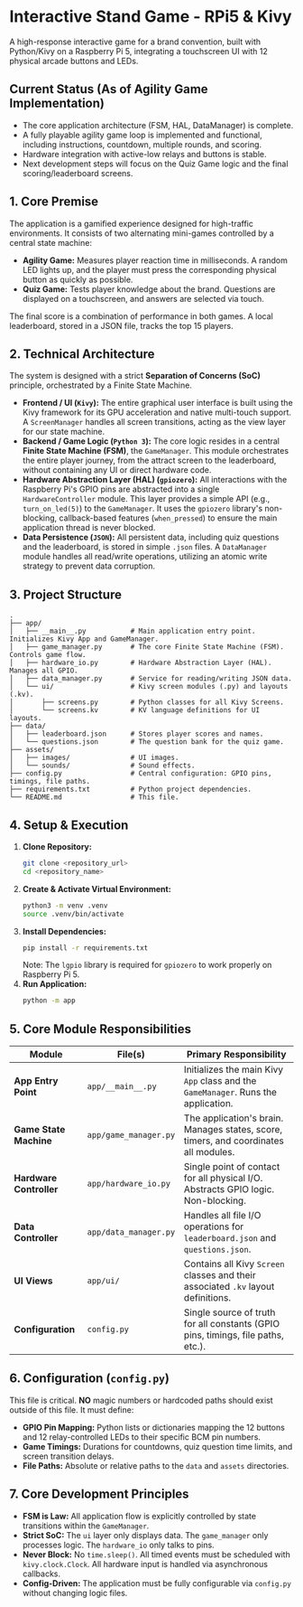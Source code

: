 # Interactive Stand Game - RPi5 & Kivy

A high-response interactive game for a brand convention, built with Python/Kivy on a Raspberry Pi 5, integrating a touchscreen UI with 12 physical arcade buttons and LEDs.

## Current Status (As of Agility Game Implementation)
*   The core application architecture (FSM, HAL, DataManager) is complete.
*   A fully playable agility game loop is implemented and functional, including instructions, countdown, multiple rounds, and scoring.
*   Hardware integration with active-low relays and buttons is stable.
*   Next development steps will focus on the Quiz Game logic and the final scoring/leaderboard screens.

## 1. Core Premise

The application is a gamified experience designed for high-traffic environments. It consists of two alternating mini-games controlled by a central state machine:
*   **Agility Game:** Measures player reaction time in milliseconds. A random LED lights up, and the player must press the corresponding physical button as quickly as possible.
*   **Quiz Game:** Tests player knowledge about the brand. Questions are displayed on a touchscreen, and answers are selected via touch.

The final score is a combination of performance in both games. A local leaderboard, stored in a JSON file, tracks the top 15 players.

## 2. Technical Architecture

The system is designed with a strict **Separation of Concerns (SoC)** principle, orchestrated by a Finite State Machine.

*   **Frontend / UI (`Kivy`):** The entire graphical user interface is built using the Kivy framework for its GPU acceleration and native multi-touch support. A `ScreenManager` handles all screen transitions, acting as the view layer for our state machine.
*   **Backend / Game Logic (`Python 3`):** The core logic resides in a central **Finite State Machine (FSM)**, the `GameManager`. This module orchestrates the entire player journey, from the attract screen to the leaderboard, without containing any UI or direct hardware code.
*   **Hardware Abstraction Layer (HAL) (`gpiozero`):** All interactions with the Raspberry Pi's GPIO pins are abstracted into a single `HardwareController` module. This layer provides a simple API (e.g., `turn_on_led(5)`) to the `GameManager`. It uses the `gpiozero` library's non-blocking, callback-based features (`when_pressed`) to ensure the main application thread is never blocked.
*   **Data Persistence (`JSON`):** All persistent data, including quiz questions and the leaderboard, is stored in simple `.json` files. A `DataManager` module handles all read/write operations, utilizing an atomic write strategy to prevent data corruption.

## 3. Project Structure

```
.
├── app/
│   ├── __main__.py           # Main application entry point. Initializes Kivy App and GameManager.
│   ├── game_manager.py       # The core Finite State Machine (FSM). Controls game flow.
│   ├── hardware_io.py        # Hardware Abstraction Layer (HAL). Manages all GPIO.
│   ├── data_manager.py       # Service for reading/writing JSON data.
│   └── ui/                   # Kivy screen modules (.py) and layouts (.kv).
│       ├── screens.py        # Python classes for all Kivy Screens.
│       └── screens.kv        # KV language definitions for UI layouts.
├── data/
│   ├── leaderboard.json      # Stores player scores and names.
│   └── questions.json        # The question bank for the quiz game.
├── assets/
│   ├── images/               # UI images.
│   └── sounds/               # Sound effects.
├── config.py                 # Central configuration: GPIO pins, timings, file paths.
├── requirements.txt          # Python project dependencies.
└── README.md                 # This file.
```

## 4. Setup & Execution

1.  **Clone Repository:**
    ```bash
    git clone <repository_url>
    cd <repository_name>
    ```
2.  **Create & Activate Virtual Environment:**
    ```bash
    python3 -m venv .venv
    source .venv/bin/activate
    ```
3.  **Install Dependencies:**
    ```bash
    pip install -r requirements.txt
    ```
    Note: The `lgpio` library is required for `gpiozero` to work properly on Raspberry Pi 5.
4.  **Run Application:**
    ```bash
    python -m app
    ```

## 5. Core Module Responsibilities

| Module                  | File(s)                   | Primary Responsibility                                                                |
| ----------------------- | ------------------------- | ------------------------------------------------------------------------------------- |
| **App Entry Point**     | `app/__main__.py`         | Initializes the main Kivy `App` class and the `GameManager`. Runs the application.    |
| **Game State Machine**  | `app/game_manager.py`     | The application's brain. Manages states, score, timers, and coordinates all modules.    |
| **Hardware Controller** | `app/hardware_io.py`      | Single point of contact for all physical I/O. Abstracts GPIO logic. Non-blocking.     |
| **Data Controller**     | `app/data_manager.py`     | Handles all file I/O operations for `leaderboard.json` and `questions.json`.          |
| **UI Views**            | `app/ui/`                 | Contains all Kivy `Screen` classes and their associated `.kv` layout definitions.     |
| **Configuration**       | `config.py`               | Single source of truth for all constants (GPIO pins, timings, file paths, etc.).      |

## 6. Configuration (`config.py`)

This file is critical. **NO** magic numbers or hardcoded paths should exist outside of this file. It must define:
*   **GPIO Pin Mapping:** Python lists or dictionaries mapping the 12 buttons and 12 relay-controlled LEDs to their specific BCM pin numbers.
*   **Game Timings:** Durations for countdowns, quiz question time limits, and screen transition delays.
*   **File Paths:** Absolute or relative paths to the `data` and `assets` directories.

## 7. Core Development Principles

*   **FSM is Law:** All application flow is explicitly controlled by state transitions within the `GameManager`.
*   **Strict SoC:** The `ui` layer only displays data. The `game_manager` only processes logic. The `hardware_io` only talks to pins.
*   **Never Block:** No `time.sleep()`. All timed events must be scheduled with `kivy.clock.Clock`. All hardware input is handled via asynchronous callbacks.
*   **Config-Driven:** The application must be fully configurable via `config.py` without changing logic files.